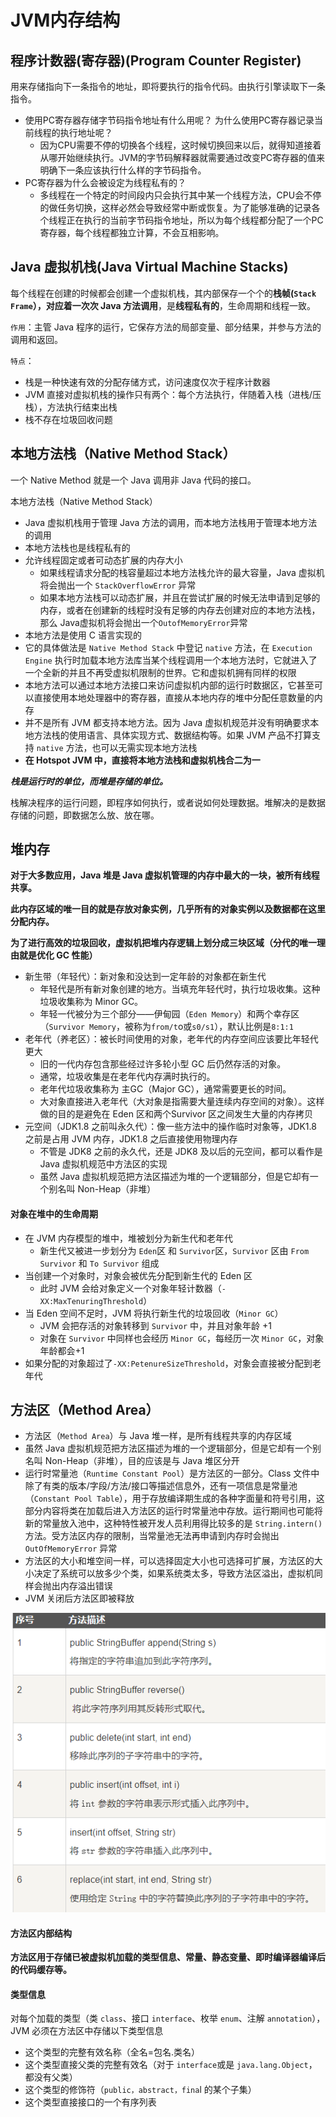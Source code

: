 # JVM内存结构

## 程序计数器(寄存器)(Program Counter Register)

用来存储指向下一条指令的地址，即将要执行的指令代码。由执行引擎读取下一条指令。

* 使用PC寄存器存储字节码指令地址有什么用呢？ 为什么使用PC寄存器记录当前线程的执行地址呢？
  * 因为CPU需要不停的切换各个线程，这时候切换回来以后，就得知道接着从哪开始继续执行。JVM的字节码解释器就需要通过改变PC寄存器的值来明确下一条应该执行什么样的字节码指令。
* PC寄存器为什么会被设定为线程私有的？
  * 多线程在一个特定的时间段内只会执行其中某一个线程方法，CPU会不停的做任务切换，这样必然会导致经常中断或恢复。为了能够准确的记录各个线程正在执行的当前字节码指令地址，所以为每个线程都分配了一个PC寄存器，每个线程都独立计算，不会互相影响。

## Java 虚拟机栈(Java Virtual Machine Stacks)

每个线程在创建的时候都会创建一个虚拟机栈，其内部保存一个个的**栈帧(`Stack Frame`），对应着一次次 Java 方法调用**，是**线程私有的**，生命周期和线程一致。

`作用`：主管 Java 程序的运行，它保存方法的局部变量、部分结果，并参与方法的调用和返回。

`特点`：
* 栈是一种快速有效的分配存储方式，访问速度仅次于程序计数器
* JVM 直接对虚拟机栈的操作只有两个：每个方法执行，伴随着入栈（进栈/压栈），方法执行结束出栈
* 栈不存在垃圾回收问题

## 本地方法栈（Native Method Stack）

一个 Native Method 就是一个 Java 调用非 Java 代码的接口。

本地方法栈（Native Method Stack）

* Java 虚拟机栈用于管理 Java 方法的调用，而本地方法栈用于管理本地方法的调用
* 本地方法栈也是线程私有的
* 允许线程固定或者可动态扩展的内存大小
  * 如果线程请求分配的栈容量超过本地方法栈允许的最大容量，Java 虚拟机将会抛出一个 `StackOverflowError` 异常
  * 如果本地方法栈可以动态扩展，并且在尝试扩展的时候无法申请到足够的内存，或者在创建新的线程时没有足够的内存去创建对应的本地方法栈，那么 Java虚拟机将会抛出一个`OutofMemoryError`异常
* 本地方法是使用 C 语言实现的
* 它的具体做法是 `Native Method Stack` 中登记 `native` 方法，在 `Execution Engine` 执行时加载本地方法库当某个线程调用一个本地方法时，它就进入了一个全新的并且不再受虚拟机限制的世界。它和虚拟机拥有同样的权限
* 本地方法可以通过本地方法接口来访问虚拟机内部的运行时数据区，它甚至可以直接使用本地处理器中的寄存器，直接从本地内存的堆中分配任意数量的内存
* 并不是所有 JVM 都支持本地方法。因为 Java 虚拟机规范并没有明确要求本地方法栈的使用语言、具体实现方式、数据结构等。如果 JVM 产品不打算支持 `native` 方法，也可以无需实现本地方法栈
* **在 Hotspot JVM 中，直接将本地方法栈和虚拟机栈合二为一**

_**栈是运行时的单位，而堆是存储的单位。**_

栈解决程序的运行问题，即程序如何执行，或者说如何处理数据。堆解决的是数据存储的问题，即数据怎么放、放在哪。

## 堆内存

**对于大多数应用，Java 堆是 Java 虚拟机管理的内存中最大的一块，被所有线程共享。**

**此内存区域的唯一目的就是存放对象实例，几乎所有的对象实例以及数据都在这里分配内存。**

**为了进行高效的垃圾回收，虚拟机把堆内存逻辑上划分成三块区域（分代的唯一理由就是优化 GC 性能）**

* 新生带（年轻代）：新对象和没达到一定年龄的对象都在新生代
  * 年轻代是所有新对象创建的地方。当填充年轻代时，执行垃圾收集。这种垃圾收集称为 Minor GC。
  * 年轻一代被分为三个部分——伊甸园（`Eden Memory`）和两个幸存区（`Survivor Memory`，被称为`from/t`o或`s0/s1`），默认比例是`8:1:1`
* 老年代（养老区）：被长时间使用的对象，老年代的内存空间应该要比年轻代更大
  * 旧的一代内存包含那些经过许多轮小型 GC 后仍然存活的对象。
  * 通常，垃圾收集是在老年代内存满时执行的。
  * 老年代垃圾收集称为 主GC（Major GC），通常需要更长的时间。
  * 大对象直接进入老年代（大对象是指需要大量连续内存空间的对象）。这样做的目的是避免在 Eden 区和两个Survivor 区之间发生大量的内存拷贝
* 元空间（JDK1.8 之前叫永久代）：像一些方法中的操作临时对象等，JDK1.8 之前是占用 JVM 内存，JDK1.8 之后直接使用物理内存
  * 不管是 JDK8 之前的永久代，还是 JDK8 及以后的元空间，都可以看作是 Java 虚拟机规范中方法区的实现
  * 虽然 Java 虚拟机规范把方法区描述为堆的一个逻辑部分，但是它却有一个别名叫 Non-Heap（非堆）

#### 对象在堆中的生命周期

* 在 JVM 内存模型的堆中，堆被划分为新生代和老年代
  * 新生代又被进一步划分为 `Eden`区 和 `Survivor`区，`Survivor` 区由 `From Survivor` 和 `To Survivor` 组成
* 当创建一个对象时，对象会被优先分配到新生代的 Eden 区
  * 此时 JVM 会给对象定义一个对象年轻计数器（`-XX:MaxTenuringThreshold`）
* 当 Eden 空间不足时，JVM 将执行新生代的垃圾回收（`Minor GC`）
  * JVM 会把存活的对象转移到 `Survivor` 中，并且对象年龄 +1
  * 对象在 `Survivor` 中同样也会经历 `Minor GC`，每经历一次 `Minor GC`，对象年龄都会+1
* 如果分配的对象超过了`-XX:PetenureSizeThreshold`，对象会直接被分配到老年代

## 方法区（Method Area）

  * 方法区（`Method Area`）与 Java 堆一样，是所有线程共享的内存区域
  * 虽然 Java 虚拟机规范把方法区描述为堆的一个逻辑部分，但是它却有一个别名叫 Non-Heap（非堆），目的应该是与 Java 堆区分开
  * 运行时常量池（`Runtime Constant Pool`）是方法区的一部分。Class 文件中除了有类的版本/字段/方法/接口等描述信息外，还有一项信息是常量池（`Constant Pool Table`），用于存放编译期生成的各种字面量和符号引用，这部分内容将类在加载后进入方法区的运行时常量池中存放。运行期间也可能将新的常量放入池中，这种特性被开发人员利用得比较多的是 `String.intern()`方法。受方法区内存的限制，当常量池无法再申请到内存时会抛出 `OutOfMemoryError` 异常
  * 方法区的大小和堆空间一样，可以选择固定大小也可选择可扩展，方法区的大小决定了系统可以放多少个类，如果系统类太多，导致方法区溢出，虚拟机同样会抛出内存溢出错误
  * JVM 关闭后方法区即被释放

![img.png](img.png)

#### **方法区内部结构**

**方法区用于存储已被虚拟机加载的类型信息、常量、静态变量、即时编译器编译后的代码缓存等。**

#### 类型信息

对每个加载的类型（类 `class`、接口 `interface`、枚举 `enum`、注解 `annotation`），JVM 必须在方法区中存储以下类型信息
* 这个类型的完整有效名称（全名=包名.类名）
* 这个类型直接父类的完整有效名（对于 `interface`或是 `java.lang.Object`，都没有父类）
* 这个类型的修饰符（`public，abstract，fina`l 的某个子集）
* 这个类型直接接口的一个有序列表
